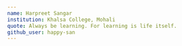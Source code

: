 ```yaml
---
name: Harpreet Sangar
institution: Khalsa College, Mohali
quote: Always be learning. For learning is life itself.
github_user: happy-san
---
```

